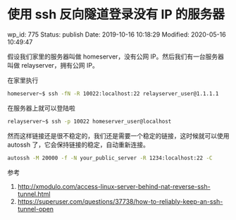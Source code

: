 # 使用 ssh 反向隧道登录没有 IP 的服务器


wp_id: 775
Status: publish
Date: 2019-10-16 10:18:29
Modified: 2020-05-16 10:49:47


假设我们家里的服务器叫做 homeserver，没有公网 IP。然后我们有一台服务器叫做 relayserver，拥有公网 IP。

在家里执行
```bash
homeserver~$ ssh -fN -R 10022:localhost:22 relayserver_user@1.1.1.1
```

在服务器上就可以登陆啦
```bash
relayserver~$ ssh -p 10022 homeserver_user@localhost
```

然而这样链接还是很不稳定的，我们还是需要一个稳定的链接，这时候就可以使用 autossh 了，它会保持链接的稳定，自动重新连接。

```bash
autossh -M 20000 -f -N your_public_server -R 1234:localhost:22 -C
```

参考

1. http://xmodulo.com/access-linux-server-behind-nat-reverse-ssh-tunnel.html
2. https://superuser.com/questions/37738/how-to-reliably-keep-an-ssh-tunnel-open